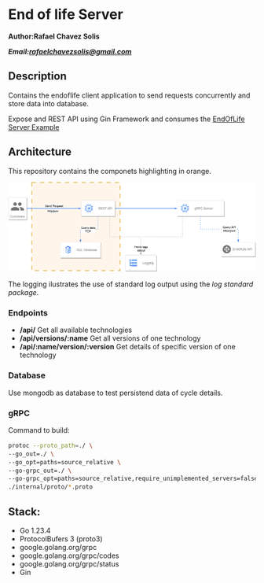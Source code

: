 # End of life Server

**Author:Rafael Chavez Solis**

***Email:rafaelchavezsolis@gmail.com***

## Description

Contains the endoflife client application to send requests concurrently and store data into database.

Expose and REST API using Gin Framework and consumes the [EndOfLife Server Example](https://github.com/rcsolis/endoflife_server)

## Architecture

This repository contains the componets highlighting in orange.

![image](./docs/Diagram_client.png)

The logging ilustrates the use of standard log output using the *log standard package*.

### Endpoints

- **/api/** Get all available technologies
- **/api/versions/:name** Get all versions of one technology
- **/api/:name/version/:version** Get details of specific version of one technology
### Database

Use mongodb as database to test persistend data of cycle details.

### gRPC

Command to build:
```bash
protoc --proto_path=./ \
--go_out=./ \
--go_opt=paths=source_relative \
--go-grpc_out=./ \
--go-grpc_opt=paths=source_relative,require_unimplemented_servers=false \
./internal/proto/*.proto
```

## Stack:
- Go 1.23.4
- ProtocolBufers 3 (proto3)
- google.golang.org/grpc
- google.golang.org/grpc/codes
- google.golang.org/grpc/status
- Gin